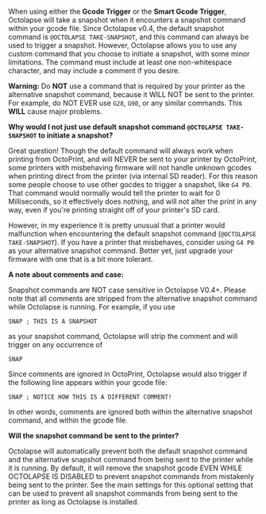 When using either the **Gcode Trigger** or the **Smart Gcode Trigger**, Octolapse will take a snapshot when it encounters a snapshot command within your gcode file.  Since Octolapse v0.4, the default snapshot command is ```@OCTOLAPSE TAKE-SNAPSHOT```, and this command can always be used to trigger a snapshot.  However, Octolapse allows you to use any custom command that you choose to initiate a snapshot, with some minor limitations.  The command must include at least one non-whitespace character, and may include a comment if you desire.

**Warning:** Do **NOT** use a command that is required by your printer as the alternative snapshot command, because it WILL NOT be sent to the printer.  For example, do NOT EVER use ```G28```, ```G90```, or any similar commands.  This **WILL** cause major problems.

**Why would I not just use default snapshot command ```@OCTOLAPSE TAKE-SNAPSHOT``` to initiate a snapshot?**

Great question!  Though the default command will always work when printing from OctoPrint, and will NEVER be sent to your printer by OctoPrint, some printers with misbehaving firmware will not handle unknown gcodes when printing direct from the printer (via internal SD reader).  For this reason some people choose to use other gocdes to trigger a snapshot, like ```G4 P0```.  That command would  normally would tell the printer to wait for 0 Milliseconds, so it effectively does nothing, and will not alter the print in any way, even if you're printing straight off of your printer's SD card.

However, in my experience it is pretty unusual that a printer would malfunction when encountering the default snapshot command (```@OCTOLAPSE TAKE-SNAPSHOT```).  If you have a printer that misbehaves, consider using ```G4 P0``` as your alternative snapshot command.  Better yet, just upgrade your firmware with one that is a bit more tolerant.

**A note about comments and case:**

Snapshot commands are NOT case sensitive in Octolapse V0.4+.  Please note that all comments are stripped from the alternative snapshot command while Octolapse is running.  For example, if you use

```SNAP ; THIS IS A SNAPSHOT```

as your snapshot command, Octolapse will strip the comment and will trigger on any occurrence of

```SNAP```

Since comments are ignored in OctoPrint, Octolapse would also trigger if the following line appears within your gcode file:

```SNAP ; NOTICE HOW THIS IS A DIFFERENT COMMENT!```

In other words, comments are ignored both within the alternative snapshot command, and within the gcode file.

**Will the snapshot command be sent to the printer?**

Octolapse will automatically prevent both the default snapshot command and the alternative snapshot command from being sent to the printer while it is running.  By default, it will remove the snapshot gcode EVEN WHILE OCTOLAPSE IS DISABLED to prevent snapshot commands from mistakenly being sent to the printer.  See the main settings for this optional setting that can be used to prevent all snapshot commands from being sent to the printer as long as Octolapse is installed.
